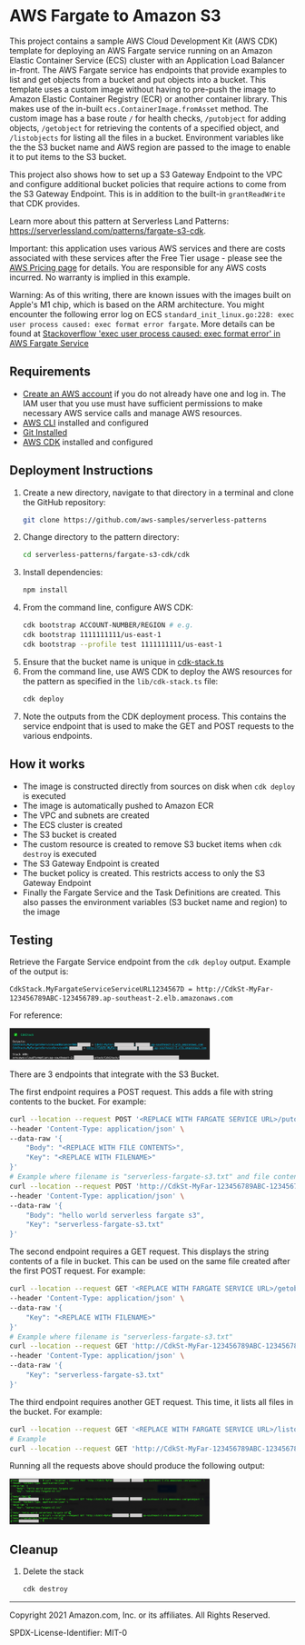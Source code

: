 # AWS Fargate to Amazon S3

This project contains a sample AWS Cloud Development Kit (AWS CDK) template for deploying an AWS Fargate service running on an Amazon Elastic Container Service (ECS) cluster with an Application Load Balancer in-front. The AWS Fargate service has endpoints that provide examples to list and get objects from a bucket and put objects into a bucket. This template uses a custom image without having to pre-push the image to Amazon Elastic Container Registry (ECR) or another container library. This makes use of the in-built `ecs.ContainerImage.fromAsset` method. The custom image has a base route `/` for health checks, `/putobject` for adding objects, `/getobject` for retrieving the contents of a specified object, and `/listobjects` for listing all the files in a bucket. Environment variables like the the S3 bucket name and AWS region are passed to the image to enable it to put items to the S3 bucket.

This project also shows how to set up a S3 Gateway Endpoint to the VPC and configure additional bucket policies that require actions to come from the S3 Gateway Endpoint. This is in addition to the built-in `grantReadWrite` that CDK provides.

Learn more about this pattern at Serverless Land Patterns: https://serverlessland.com/patterns/fargate-s3-cdk.

Important: this application uses various AWS services and there are costs associated with these services after the Free Tier usage - please see the [AWS Pricing page](https://aws.amazon.com/pricing/) for details. You are responsible for any AWS costs incurred. No warranty is implied in this example.

Warning: As of this writing, there are known issues with the images built on Apple's M1 chip, which is based on the ARM architecture. You might encounter the following error log on ECS `standard_init_linux.go:228: exec user process caused: exec format error fargate`. More details can be found at [Stackoverflow 'exec user process caused: exec format error' in AWS Fargate Service](https://stackoverflow.com/questions/67361936/exec-user-process-caused-exec-format-error-in-aws-fargate-service)

## Requirements

- [Create an AWS account](https://portal.aws.amazon.com/gp/aws/developer/registration/index.html) if you do not already have one and log in. The IAM user that you use must have sufficient permissions to make necessary AWS service calls and manage AWS resources.
- [AWS CLI](https://docs.aws.amazon.com/cli/latest/userguide/install-cliv2.html) installed and configured
- [Git Installed](https://git-scm.com/book/en/v2/Getting-Started-Installing-Git)
- [AWS CDK](https://docs.aws.amazon.com/cdk/latest/guide/cli.html) installed and configured

## Deployment Instructions

1. Create a new directory, navigate to that directory in a terminal and clone the GitHub repository:
   ```bash
   git clone https://github.com/aws-samples/serverless-patterns
   ```
2. Change directory to the pattern directory:
   ```bash
   cd serverless-patterns/fargate-s3-cdk/cdk
   ```
3. Install dependencies:
   ```bash
   npm install
   ```
4. From the command line, configure AWS CDK:
   ```bash
   cdk bootstrap ACCOUNT-NUMBER/REGION # e.g.
   cdk bootstrap 1111111111/us-east-1
   cdk bootstrap --profile test 1111111111/us-east-1
   ```
5. Ensure that the bucket name is unique in [cdk-stack.ts](./cdk/lib/cdk-stack.ts)
6. From the command line, use AWS CDK to deploy the AWS resources for the pattern as specified in the `lib/cdk-stack.ts` file:
   ```bash
   cdk deploy
   ```
7. Note the outputs from the CDK deployment process. This contains the service endpoint that is used to make the GET and POST requests to the various endpoints.

## How it works

- The image is constructed directly from sources on disk when `cdk deploy` is executed
- The image is automatically pushed to Amazon ECR
- The VPC and subnets are created
- The ECS cluster is created
- The S3 bucket is created
- The custom resource is created to remove S3 bucket items when `cdk destroy` is executed
- The S3 Gateway Endpoint is created
- The bucket policy is created. This restricts access to only the S3 Gateway Endpoint
- Finally the Fargate Service and the Task Definitions are created. This also passes the environment variables (S3 bucket name and region) to the image

## Testing

Retrieve the Fargate Service endpoint from the `cdk deploy` output. Example of the output is:

```
CdkStack.MyFargateServiceServiceURL1234567D = http://CdkSt-MyFar-123456789ABC-123456789.ap-southeast-2.elb.amazonaws.com
```

For reference:

<img src="./docs/01-cdk-deploy-output.png" alt="cdk-deploy-output" width="70%"/>

There are 3 endpoints that integrate with the S3 Bucket.

The first endpoint requires a POST request. This adds a file with string contents to the bucket. For example:

```bash
curl --location --request POST '<REPLACE WITH FARGATE SERVICE URL>/putobject' \
--header 'Content-Type: application/json' \
--data-raw '{
    "Body": "<REPLACE WITH FILE CONTENTS>",
    "Key": "<REPLACE WITH FILENAME>"
}'
# Example where filename is "serverless-fargate-s3.txt" and file content is "hello world serverless fargate s3"
curl --location --request POST 'http://CdkSt-MyFar-123456789ABC-123456789.ap-southeast-2.elb.amazonaws.com/putobject' \
--header 'Content-Type: application/json' \
--data-raw '{
    "Body": "hello world serverless fargate s3",
    "Key": "serverless-fargate-s3.txt"
}'
```

The second endpoint requires a GET request. This displays the string contents of a file in bucket. This can be used on the same file created after the first POST request. For example:

```bash
curl --location --request GET '<REPLACE WITH FARGATE SERVICE URL>/getobject' \
--header 'Content-Type: application/json' \
--data-raw '{
    "Key": "<REPLACE WITH FILENAME>"
}'
# Example where filename is "serverless-fargate-s3.txt"
curl --location --request GET 'http://CdkSt-MyFar-123456789ABC-123456789.ap-southeast-2.elb.amazonaws.com/getobject' \
--header 'Content-Type: application/json' \
--data-raw '{
    "Key": "serverless-fargate-s3.txt"
}'
```

The third endpoint requires another GET request. This time, it lists all files in the bucket. For example:

```bash
curl --location --request GET '<REPLACE WITH FARGATE SERVICE URL>/listobjects'
# Example
curl --location --request GET 'http://CdkSt-MyFar-123456789ABC-123456789.ap-southeast-2.elb.amazonaws.com/listobjects'
```

Running all the requests above should produce the following output:

<img src="./docs/02-example-requests.png" alt="example-requests" width="70%"/>

## Cleanup

1. Delete the stack
   ```bash
   cdk destroy
   ```

---

Copyright 2021 Amazon.com, Inc. or its affiliates. All Rights Reserved.

SPDX-License-Identifier: MIT-0